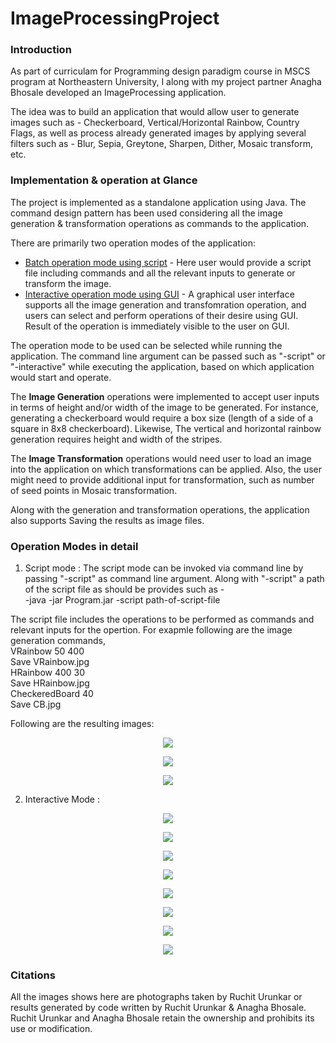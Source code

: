 # ImageProcessingProject

### Introduction
  As part of curriculam for Programming design paradigm course in MSCS program at Northeastern University, I along with my project partner Anagha Bhosale developed an ImageProcessing application. 

The idea was to build an application that would allow user to generate images such as - Checkerboard, Vertical/Horizontal Rainbow, Country Flags, as well as process already generated images by applying several filters such as - Blur, Sepia, Greytone, Sharpen, Dither, Mosaic transform, etc.


### Implementation & operation at Glance
  The project is implemented as a standalone application using Java. The command design pattern has been used considering all the image generation & transformation operations as commands to the application. 
  
  There are primarily two operation modes of the application:
  * <ins>Batch operation mode using script</ins> - Here user would provide a script file including commands and all the relevant inputs to generate or transform the image.
  * <ins>Interactive operation mode using GUI</ins> - A graphical user interface supports all the image generation and transfomration operation, and users can select and perform operations of their desire using GUI. Result of the operation is immediately visible to the user on GUI.

The operation mode to be used can be selected while running the application. The command line argument can be passed such as "-script" or "-interactive" while executing the application, based on which application would start and operate. 

The <b>Image Generation</b> operations were implemented to accept user inputs in terms of height and/or width of the image to be generated. For instance, generating a checkerboard would require a box size (length of a side of a square in 8x8 checkerboard). Likewise, The vertical and horizontal rainbow generation requires height and width of the stripes. 

The <b>Image Transformation</b> operations would need user to load an image into the application on which transformations can be applied. Also, the user might need to provide additional input for transformation, such as number of seed points in Mosaic transformation.

Along with the generation and transformation operations, the application also supports Saving the results as image files.

### Operation Modes in detail

1. Script mode : The script mode can be invoked via command line by passing "-script" as command line argument. Along with "-script" a path of the script file as should be provides such as -
<br/>   -java -jar Program.jar -script path-of-script-file

The script file includes the operations to be performed as commands and relevant inputs for the opertion.
For exapmle following are the image generation commands, 
 <br/>VRainbow 50 400<br/>
  Save VRainbow.jpg<br/>
  HRainbow 400 30<br/>
  Save HRainbow.jpg<br/>
  CheckeredBoard 40<br/>
  Save CB.jpg<br/>
  
  Following are the resulting images:
  
  <p align="center">
  <img src="images/VRainbow.jpg"/>
  </p>
  
  <p align="center">
  <img src="images/HRainbow.jpg"/>
  </p>
  
  <p align="center">
  <img src="images/CB.jpg"/>
  </p>
  

2. Interactive Mode :

  <p align="center">
  <img src="images/IG-In.jpg"/>
  </p>
  
  <p align="center">
  <img src="images/IT-In.jpg"/>
  </p>
  <p align="center">
  <img src="images/Blur-In.jpg"/>
  </p>
  <p align="center">
  <img src="images/Sepia-In.jpg"/>
  </p>
  
  <p align="center">
  <img src="images/Grey-In.jpg"/>
  </p>
  
  <p align="center">
  <img src="images/Mosaic-In.jpg"/>
  </p>
  
  <p align="center">
  <img src="images/Dither-In.jpg"/>
  </p>
  
  <p align="center">
  <img src="images/Sharpen-In.jpg"/>
  </p>


### Citations

All the images shows here are photographs taken by Ruchit Urunkar or results generated by code written by Ruchit Urunkar & Anagha Bhosale. Ruchit Urunkar and Anagha Bhosale retain the ownership and prohibits its use or modification.
